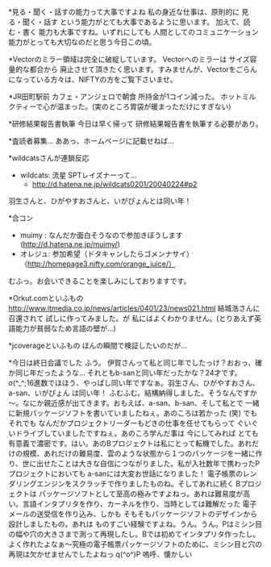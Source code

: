 *見る・聞く・話すの能力って大事ですよね
私の身近な仕事は、原則的に 見る・聞く・話す という能力がとても大事であるように思います。
加えて、読む・書く 能力も大事ですね。いずれにしても 人間としてのコミュニケーション能力がとっても大切なのだと思う今日この頃。

*Vectorのミラー領域は完全に破綻しています。
Vectorへのミラーは サイズ容量的な都合から 廃止させて頂きたく思います。すみませんが、Vectorをごらんになっている方々は、NIFTYの方をご覧下さいませ。

*JR田町駅前 カフェ・アンジェロで朝食
所持金が1コイン減った。
ホットミルクティーで心が温まった。(実のところ胃袋が暖まっただけにすぎない)

*研修結果報告書執筆
今日は早く帰って 研修結果報告書を執筆する必要があり。

*査読者募集…
ああっ、ホームページに記載せねば…

*wildcatsさんが連鎖反応

* wildcats: 流星 SPTレイズナーって…
  * http://d.hatena.ne.jp/wildcats0201/20040224#p2

羽生さんと、ひがやすおさんと、いがぴょんとは同い年！

*合コン

* muimy : なんだか面白そうなので参加きぼうします(http://d.hatena.ne.jp/muimy/) 
* オレジュ: 参加希望（ドタキャンしたらゴメンナサイ）（http://homepage3.nifty.com/orange_juice/） 

むふっ。お会いできることを楽しみにしておりますです。

*Orkut.comといふもの
http://www.itmedia.co.jp/news/articles/0401/23/news021.html
結城浩さんに召還されて 試しに作ってみました。が 私にはよくわかりません。(とりあえず英語能力が貧弱なため言語の壁が…)

*jcoverageといふもの
ほんの瞬間で検証したいのだが…

*今日は終日会議でした
ふう。
伊賀さんって私と同じ年でしたっけ？おおっ、確か同じ年だったような… それともb-sanと同い年だったかな？24才です。σ(^_^;16進数でほほう、やっぱし同い年ですなぁ。羽生さん、ひがやすおさん、a-san、いがぴょん は同い年！ ふむふむ。結構納得しました。そうなんですか～。なにか親近感が出てきます。おもえば、a-san、b-san、そして私とで 一緒に新規パッケージソフトを書いていましたねぇ。あのころは若かった (笑) でも それでも なんだかプロジェクトリーダーもどきの仕事を任せてもらって ぐいぐいドライブしていましたですねぇ。あのころ学んだ事は 今にしてみれば とても有意義で濃密です。はい。あのBプロジェクトは私にとって転機でした。あれだけの規模、あれだけの難易度、雲のような状態から１つのパッケージを一緒に作り、世に出せたことは大きな自信につながりました。私が入社数年で携わったPプロジェクトにおいても a-sanには大変お世話になりました！ 電子帳票のレンダリングエンジンをスクラッチで作りましたものね。そしてあれに続く Bプロジェクトは パッケージソフトとして至高の極みですよねっ。あれは難易度が高い。言語インタプリタを作り、カーネルを作り、当時としては難解だった 電子メールの送受信を作り込み、しかも そもそもパッケージソフトのデザインから 設計しましたもの。あれは ものすごい経験ですよね。うん。うん。Pはミシン目の幅や穴の大きさまで測って再現したし。Bでは初めてインタプリタ作ったし。よく作れたよなぁ～究極の電子帳票パッケージソフトのために、ミシン目と穴の再現は欠かせませんでしたよねっ q(^o^)P 嗚呼、懐かしい
